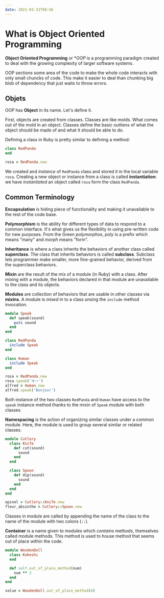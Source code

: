 ```yaml
---
date: 2021-03-31T08:56
---
```


# What is Object Oriented Programming

**Object Oriented Programming** or **OOP* is a programming paradigm created to
deal with the growing complexity of larger software systems.

OOP sections some area of the code to make the whole code interacts with only
small chuncks of code. This make it easier to deal than chunking big blob of
dependency that just waits to throw errors.

## Objets

OOP has **Object** in its name. Let's define it.

First, objects are created from classes. Classes are like molds. What comes out
of the mold in an object. Classes define the basic outliens of what the object
should be made of and what it should be able to do.

Defining a class in Ruby is pretty similar to defining a method:

```ruby
class RedPanda
end

rosa = RedPanda.new
```

We created and _instance_ of `RedPanda` class and stored it in the local
variable `rosa`. Creating a new object or instance from a class is called
**instantiation**: we have _instantiated_ an object called `rosa` form the
class `RedPanda`.

## Common Terminology

**Encapsulation** is hiding piece of functionality and making it unavailable to
the rest of the code base.

**Polymorphism** is the ability for different types of data to respond to a
common interface. It's what gives us the flexibility in using pre-written code
for new purposes. From the Green _polymorphos_, _poly_ is a prefix which means
"many" and _morph_ means "form".

**Inheritance** is where a class inherits the behaviors of another class called
**superclass**. The class that inherits behaviors is called **subclass**.
Subclass lets programmer make smaller, more fine-grained behavior, derived from
the superclass behaviors.

**Mixin** are the result of the mix of a module (in Ruby) with a class. After
mixing with a module, the behaviors declared in that module are unavailable to
the class and its objects.

**Modules** are collection of behaviors that are usable in other classes via
**mixins**. A module is _mixed in_ to a class unsing the `include` method
invocation.

```ruby
module Speak
  def speak(sound)
    puts sound
  end
end

class RedPanda
  include Speak
end

class Human
  include Speak
end

rosa = RedPanda.new
rosa.speak('キー')
alfred = Human.new
alfred.speak('Bonjour')
```

Both instance of the two classes `RedPanda` and `Human` have access to the
`speak` instance method thanks to the mixin of `Speak` module with both
classes.

**Namespacing** is the action of organizing similar classes under a common
module. Here, the module is used to group several similar or related classes.

```ruby
module Cutlery
  class Knife
    def cut(sound)
      sound
    end
  end

  class Spoon
    def dip(sound)
      sound
    end
  end
end

opinel = Cutlery::Knife.new
fleur_absinthe = Cutlery::Spoon.new
```

Classes in module are called by appending the name of the class to the name of
the module with two colons (`::`).

**Container** is a name given to modules which _contains_ methods, themselves
called module methods. This method is used to house method that seems out of
place within the code.

```ruby
module WoodenDoll
  class Kokeshi
  end

  def self.out_of_place_method(num)
    num ** 2
  end
end

value = WoodenDoll.out_of_place_method(4)
```
